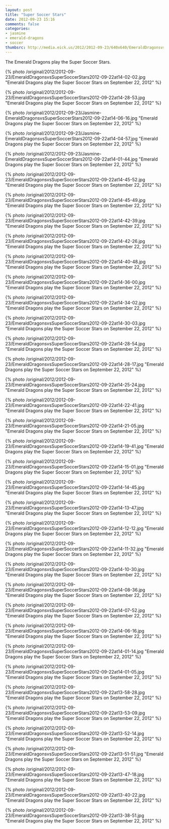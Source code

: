 ```yaml
---
layout: post
title: "Super Soccer Stars"
date: 2012-09-23 15:16
comments: false
categories: 
- jasmine
- emerald-dragons
- soccer
thumbsrc: http://media.eick.us/2012/2012-09-23/640x640/EmeraldDragonsvsSuperSoccerStars2012-09-22at14-06-16.jpg
---
```

The Emerald Dragons play the Super Soccer Stars.

{% photo /original/2012/2012-09-23/EmeraldDragonsvsSuperSoccerStars2012-09-22at14-02-02.jpg "Emerald Dragons play the Super Soccer Stars on September 22, 2012" %}


{% photo /original/2012/2012-09-23/EmeraldDragonsvsSuperSoccerStars2012-09-22at14-28-53.jpg "Emerald Dragons play the Super Soccer Stars on September 22, 2012" %}


{% photo /original/2012/2012-09-23/Jasmine-EmeraldDragonsvsSuperSoccerStars2012-09-22at14-06-16.jpg "Emerald Dragons play the Super Soccer Stars on September 22, 2012" %}


{% photo /original/2012/2012-09-23/Jasmine-EmeraldDragonsvsSuperSoccerStars2012-09-22at14-04-57.jpg "Emerald Dragons play the Super Soccer Stars on September 22, 2012" %}


{% photo /original/2012/2012-09-23/Jasmine-EmeraldDragonsvsSuperSoccerStars2012-09-22at14-01-44.jpg "Emerald Dragons play the Super Soccer Stars on September 22, 2012" %}


{% photo /original/2012/2012-09-23/EmeraldDragonsvsSuperSoccerStars2012-09-22at14-45-52.jpg "Emerald Dragons play the Super Soccer Stars on September 22, 2012" %}


{% photo /original/2012/2012-09-23/EmeraldDragonsvsSuperSoccerStars2012-09-22at14-45-49.jpg "Emerald Dragons play the Super Soccer Stars on September 22, 2012" %}


{% photo /original/2012/2012-09-23/EmeraldDragonsvsSuperSoccerStars2012-09-22at14-42-39.jpg "Emerald Dragons play the Super Soccer Stars on September 22, 2012" %}


{% photo /original/2012/2012-09-23/EmeraldDragonsvsSuperSoccerStars2012-09-22at14-42-26.jpg "Emerald Dragons play the Super Soccer Stars on September 22, 2012" %}


{% photo /original/2012/2012-09-23/EmeraldDragonsvsSuperSoccerStars2012-09-22at14-40-48.jpg "Emerald Dragons play the Super Soccer Stars on September 22, 2012" %}


{% photo /original/2012/2012-09-23/EmeraldDragonsvsSuperSoccerStars2012-09-22at14-36-00.jpg "Emerald Dragons play the Super Soccer Stars on September 22, 2012" %}


{% photo /original/2012/2012-09-23/EmeraldDragonsvsSuperSoccerStars2012-09-22at14-34-02.jpg "Emerald Dragons play the Super Soccer Stars on September 22, 2012" %}


{% photo /original/2012/2012-09-23/EmeraldDragonsvsSuperSoccerStars2012-09-22at14-30-03.jpg "Emerald Dragons play the Super Soccer Stars on September 22, 2012" %}


{% photo /original/2012/2012-09-23/EmeraldDragonsvsSuperSoccerStars2012-09-22at14-28-54.jpg "Emerald Dragons play the Super Soccer Stars on September 22, 2012" %}


{% photo /original/2012/2012-09-23/EmeraldDragonsvsSuperSoccerStars2012-09-22at14-28-17.jpg "Emerald Dragons play the Super Soccer Stars on September 22, 2012" %}


{% photo /original/2012/2012-09-23/EmeraldDragonsvsSuperSoccerStars2012-09-22at14-25-24.jpg "Emerald Dragons play the Super Soccer Stars on September 22, 2012" %}


{% photo /original/2012/2012-09-23/EmeraldDragonsvsSuperSoccerStars2012-09-22at14-22-41.jpg "Emerald Dragons play the Super Soccer Stars on September 22, 2012" %}


{% photo /original/2012/2012-09-23/EmeraldDragonsvsSuperSoccerStars2012-09-22at14-21-05.jpg "Emerald Dragons play the Super Soccer Stars on September 22, 2012" %}


{% photo /original/2012/2012-09-23/EmeraldDragonsvsSuperSoccerStars2012-09-22at14-19-41.jpg "Emerald Dragons play the Super Soccer Stars on September 22, 2012" %}


{% photo /original/2012/2012-09-23/EmeraldDragonsvsSuperSoccerStars2012-09-22at14-15-01.jpg "Emerald Dragons play the Super Soccer Stars on September 22, 2012" %}


{% photo /original/2012/2012-09-23/EmeraldDragonsvsSuperSoccerStars2012-09-22at14-14-45.jpg "Emerald Dragons play the Super Soccer Stars on September 22, 2012" %}


{% photo /original/2012/2012-09-23/EmeraldDragonsvsSuperSoccerStars2012-09-22at14-13-47.jpg "Emerald Dragons play the Super Soccer Stars on September 22, 2012" %}


{% photo /original/2012/2012-09-23/EmeraldDragonsvsSuperSoccerStars2012-09-22at14-12-12.jpg "Emerald Dragons play the Super Soccer Stars on September 22, 2012" %}


{% photo /original/2012/2012-09-23/EmeraldDragonsvsSuperSoccerStars2012-09-22at14-11-32.jpg "Emerald Dragons play the Super Soccer Stars on September 22, 2012" %}


{% photo /original/2012/2012-09-23/EmeraldDragonsvsSuperSoccerStars2012-09-22at14-10-30.jpg "Emerald Dragons play the Super Soccer Stars on September 22, 2012" %}


{% photo /original/2012/2012-09-23/EmeraldDragonsvsSuperSoccerStars2012-09-22at14-08-36.jpg "Emerald Dragons play the Super Soccer Stars on September 22, 2012" %}


{% photo /original/2012/2012-09-23/EmeraldDragonsvsSuperSoccerStars2012-09-22at14-07-52.jpg "Emerald Dragons play the Super Soccer Stars on September 22, 2012" %}


{% photo /original/2012/2012-09-23/EmeraldDragonsvsSuperSoccerStars2012-09-22at14-06-16.jpg "Emerald Dragons play the Super Soccer Stars on September 22, 2012" %}


{% photo /original/2012/2012-09-23/EmeraldDragonsvsSuperSoccerStars2012-09-22at14-01-14.jpg "Emerald Dragons play the Super Soccer Stars on September 22, 2012" %}


{% photo /original/2012/2012-09-23/EmeraldDragonsvsSuperSoccerStars2012-09-22at14-01-05.jpg "Emerald Dragons play the Super Soccer Stars on September 22, 2012" %}


{% photo /original/2012/2012-09-23/EmeraldDragonsvsSuperSoccerStars2012-09-22at13-58-28.jpg "Emerald Dragons play the Super Soccer Stars on September 22, 2012" %}


{% photo /original/2012/2012-09-23/EmeraldDragonsvsSuperSoccerStars2012-09-22at13-53-09.jpg "Emerald Dragons play the Super Soccer Stars on September 22, 2012" %}


{% photo /original/2012/2012-09-23/EmeraldDragonsvsSuperSoccerStars2012-09-22at13-52-14.jpg "Emerald Dragons play the Super Soccer Stars on September 22, 2012" %}


{% photo /original/2012/2012-09-23/EmeraldDragonsvsSuperSoccerStars2012-09-22at13-51-51.jpg "Emerald Dragons play the Super Soccer Stars on September 22, 2012" %}


{% photo /original/2012/2012-09-23/EmeraldDragonsvsSuperSoccerStars2012-09-22at13-47-18.jpg "Emerald Dragons play the Super Soccer Stars on September 22, 2012" %}


{% photo /original/2012/2012-09-23/EmeraldDragonsvsSuperSoccerStars2012-09-22at13-40-22.jpg "Emerald Dragons play the Super Soccer Stars on September 22, 2012" %}


{% photo /original/2012/2012-09-23/EmeraldDragonsvsSuperSoccerStars2012-09-22at13-38-51.jpg "Emerald Dragons play the Super Soccer Stars on September 22, 2012" %}
